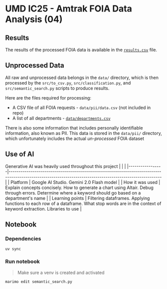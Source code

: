 # UMD IC25 - Amtrak FOIA Data Analysis (04)

## Results

The results of the processed FOIA data is available in the [`results.csv`](./results.csv) file.

## Unprocessed Data

All raw and unprocessed data belongs in the `data/` directory, which is
then processed by the `src/to_csv.py`, `src/classification.py`, and `src/semantic_search.py`
scripts to produce results.

Here are the files required for processing:

- A CSV file of all FOIA requests - `data/pii/data.csv` (not included in repo)
- A list of all departments - [`data/departments.csv`](./data/departments.csv)

There is also some information that includes personally identifiable information,
also known as PII. This data is stored in the `data/pii/` directory, which
unfortunately includes the actual *un-processed* FOIA dataset

## Use of AI

Generative AI was heavily used throughout this project
|                 |                                                                                                                                                          |
|-----------------|----------------------------------------------------------------------------------------------------------------------------------------------------------|
| Platform        | Google AI Studio. Gemini 2.0 Flash model                                                                                                                 |
| How it was used | Explain concepts concisely. How to generate a chart using Altair. Debug through errors. Determine where a keyword should go based on a department's name |
| Learning points | Filtering dataframes. Applying functions to each row of a dataframe. What stop words are in the context of keyword extraction. Libraries to use       |

## Notebook

### Dependencies
`uv sync`

### Run notebook
> Make sure a venv is created and activated

`marimo edit semantic_search.py`